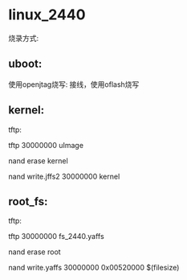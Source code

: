 # linux_2440

烧录方式:

## uboot:
使用openjtag烧写: 接线，使用oflash烧写

## kernel:
tftp:

tftp 30000000 uImage

nand erase kernel

nand write.jffs2 30000000 kernel


## root_fs:

tftp:

tftp 30000000 fs_2440.yaffs

nand erase root

nand write.yaffs 30000000 0x00520000 $(filesize)


